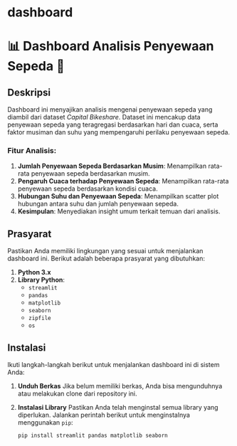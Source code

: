 # dashboard
# 📊 Dashboard Analisis Penyewaan Sepeda 🚴

## Deskripsi
Dashboard ini menyajikan analisis mengenai penyewaan sepeda yang diambil dari dataset *Capital Bikeshare*. Dataset ini mencakup data penyewaan sepeda yang teragregasi berdasarkan hari dan cuaca, serta faktor musiman dan suhu yang mempengaruhi perilaku penyewaan sepeda.

### Fitur Analisis:
1. **Jumlah Penyewaan Sepeda Berdasarkan Musim**: Menampilkan rata-rata penyewaan sepeda berdasarkan musim.
2. **Pengaruh Cuaca terhadap Penyewaan Sepeda**: Menampilkan rata-rata penyewaan sepeda berdasarkan kondisi cuaca.
3. **Hubungan Suhu dan Penyewaan Sepeda**: Menampilkan scatter plot hubungan antara suhu dan jumlah penyewaan sepeda.
4. **Kesimpulan**: Menyediakan insight umum terkait temuan dari analisis.

## Prasyarat

Pastikan Anda memiliki lingkungan yang sesuai untuk menjalankan dashboard ini. Berikut adalah beberapa prasyarat yang dibutuhkan:
1. **Python 3.x**
2. **Library Python**:
   - `streamlit`
   - `pandas`
   - `matplotlib`
   - `seaborn`
   - `zipfile`
   - `os`

## Instalasi

Ikuti langkah-langkah berikut untuk menjalankan dashboard ini di sistem Anda:

1. **Unduh Berkas**
   Jika belum memiliki berkas, Anda bisa mengunduhnya atau melakukan clone dari repository ini.

2. **Instalasi Library**
   Pastikan Anda telah menginstal semua library yang diperlukan. Jalankan perintah berikut untuk menginstalnya menggunakan `pip`:

   ```bash
   pip install streamlit pandas matplotlib seaborn

